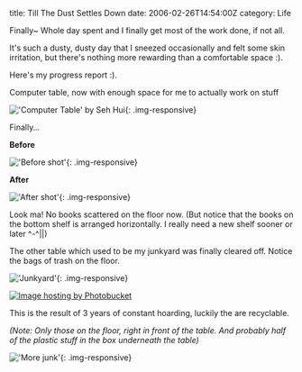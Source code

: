 title: Till The Dust Settles Down
date: 2006-02-26T14:54:00Z
category: Life

Finally~ Whole day spent and I finally get most of the work done, if not all.

It's such a dusty, dusty day that I sneezed occasionally and felt some skin irritation, but there's nothing more rewarding than a comfortable space :).

Here's my progress report :).

Computer table, now with enough space for me to actually work on stuff

!['Computer Table' by Seh Hui](http://img.photobucket.com/albums/v95/seh_hui/room/computertable.jpg){: .img-responsive}


Finally…

**Before**

!['Before shot'](http://img.photobucket.com/albums/v95/seh_hui/room/000_0149.jpg){: .img-responsive}

**After**

!['After shot'](http://img.photobucket.com/albums/v95/seh_hui/room/bookshelf.jpg){: .img-responsive}

Look ma! No books scattered on the floor now. (But notice that the books on the bottom shelf is arranged horizontally. I really need a new shelf sooner or later ^-^||)

The other table which used to be my junkyard was finally cleared off. Notice the bags of trash on the floor.

!['Junkyard'](http://img.photobucket.com/albums/v95/seh_hui/room/othertable.jpg){: .img-responsive}

<a href="http://photobucket.com" target="_blank"><img src="" border="0" alt="Image hosting by Photobucket"></a>

This is the result of 3 years of constant hoarding, luckily the are recyclable.

*(Note: Only those on the floor, right in front of the table. And probably half of the plastic stuff in the box underneath the table)*

!['More junk'](http://img.photobucket.com/albums/v95/seh_hui/room/recycle.jpg){: .img-responsive}
